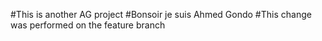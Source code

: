 #This is another AG project
#Bonsoir je suis Ahmed Gondo
#This change was performed on the feature branch